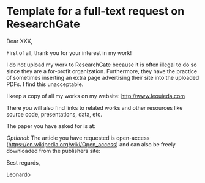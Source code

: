 # Template for a full-text request on ResearchGate

Dear XXX,

First of all, thank you for your interest in my work!

I do not upload my work to ResearchGate because it is often illegal to do so since they are a for-profit organization. Furthermore, they have the practice of sometimes inserting an extra page advertising their site into the uploaded PDFs. I find this unacceptable.

I keep a copy of all my works on my website: http://www.leouieda.com

There you will also find links to related works and other resources like source code, presentations, data, etc.

The paper you have asked for is at:

*Optional*:
The article you have requested is open-access (https://en.wikipedia.org/wiki/Open_access) and can also be freely downloaded from the publishers site:

Best regards,

Leonardo
